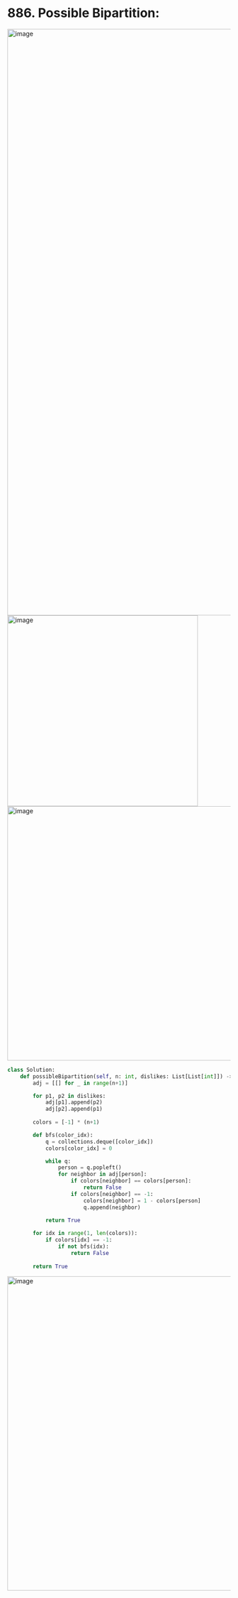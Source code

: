 # 886. Possible Bipartition:

<img width="1321" alt="image" src="https://github.com/jatinbhutka/LeetCode-2022/assets/35987583/08eb419c-4b57-4280-9489-f21ec6a804d0">
<img width="430" alt="image" src="https://github.com/jatinbhutka/LeetCode-2022/assets/35987583/bdc95713-0490-487a-8909-bec58f0acbd6">
<img width="573" alt="image" src="https://github.com/jatinbhutka/LeetCode-2022/assets/35987583/4dbdba25-f571-4e30-b707-a7662f29383e">


```python
class Solution:
    def possibleBipartition(self, n: int, dislikes: List[List[int]]) -> bool:
        adj = [[] for _ in range(n+1)]

        for p1, p2 in dislikes:
            adj[p1].append(p2)
            adj[p2].append(p1)
        
        colors = [-1] * (n+1)

        def bfs(color_idx):
            q = collections.deque([color_idx])
            colors[color_idx] = 0

            while q:
                person = q.popleft()
                for neighbor in adj[person]:
                    if colors[neighbor] == colors[person]:
                        return False
                    if colors[neighbor] == -1:
                        colors[neighbor] = 1 - colors[person]
                        q.append(neighbor)
            
            return True

        for idx in range(1, len(colors)):
            if colors[idx] == -1:
                if not bfs(idx):
                    return False
        
        return True
```

<img width="708" alt="image" src="https://github.com/jatinbhutka/LeetCode-2022/assets/35987583/0c9b23ef-fa99-4473-881b-83c839a0c235">
